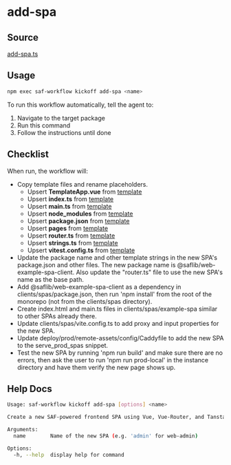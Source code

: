 # add-spa

## Source

[add-spa.ts](https://github.com/sderickson/saflib/blob/main/vue-spa/workflows/add-spa.ts)

## Usage

```bash
npm exec saf-workflow kickoff add-spa <name>
```

To run this workflow automatically, tell the agent to:

1. Navigate to the target package
2. Run this command
3. Follow the instructions until done

## Checklist

When run, the workflow will:

* Copy template files and rename placeholders.
  * Upsert **TemplateApp.vue** from [template](https://github.com/sderickson/saflib/blob/main/vue-spa/workflows/spa-template/TemplateApp.vue)
  * Upsert **index.ts** from [template](https://github.com/sderickson/saflib/blob/main/vue-spa/workflows/spa-template/index.ts)
  * Upsert **main.ts** from [template](https://github.com/sderickson/saflib/blob/main/vue-spa/workflows/spa-template/main.ts)
  * Upsert **node_modules** from [template](https://github.com/sderickson/saflib/blob/main/vue-spa/workflows/spa-template/node_modules)
  * Upsert **package.json** from [template](https://github.com/sderickson/saflib/blob/main/vue-spa/workflows/spa-template/package.json)
  * Upsert **pages** from [template](https://github.com/sderickson/saflib/blob/main/vue-spa/workflows/spa-template/pages)
  * Upsert **router.ts** from [template](https://github.com/sderickson/saflib/blob/main/vue-spa/workflows/spa-template/router.ts)
  * Upsert **strings.ts** from [template](https://github.com/sderickson/saflib/blob/main/vue-spa/workflows/spa-template/strings.ts)
  * Upsert **vitest.config.ts** from [template](https://github.com/sderickson/saflib/blob/main/vue-spa/workflows/spa-template/vitest.config.ts)
* Update the package name and other template strings in the new SPA's package.json and other files. The new package name is @saflib/web-example-spa-client. Also update the "router.ts" file to use the new SPA's name as the base path.
* Add @saflib/web-example-spa-client as a dependency in clients/spas/package.json, then run 'npm install' from the root of the monorepo (not from the clients/spas directory).
* Create index.html and main.ts files in clients/spas/example-spa similar to other SPAs already there.
* Update clients/spas/vite.config.ts to add proxy and input properties for the new SPA.
* Update deploy/prod/remote-assets/config/Caddyfile to add the new SPA to the serve_prod_spas snippet.
* Test the new SPA by running 'npm run build' and make sure there are no errors, then ask the user to run 'npm run prod-local' in the instance directory and have them verify the new page shows up.


## Help Docs

```bash
Usage: saf-workflow kickoff add-spa [options] <name>

Create a new SAF-powered frontend SPA using Vue, Vue-Router, and Tanstack Query

Arguments:
  name        Name of the new SPA (e.g. 'admin' for web-admin)

Options:
  -h, --help  display help for command

```
